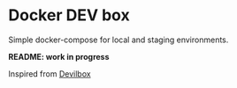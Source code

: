 # Docker DEV box

Simple docker-compose for local and staging environments.

**README: work in progress**


Inspired from [Devilbox](http://devilbox.org/)
